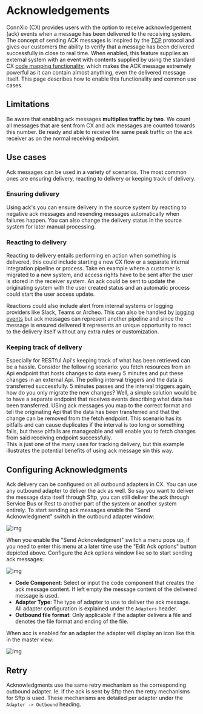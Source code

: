 # Acknowledgements

ConnXio (CX) provides users with the option to receive acknowledgement (ack) events when a message has been delivered to the receiving system. The concept of sending ACK messages is inspired by the [TCP](https://en.wikipedia.org/wiki/Transmission_Control_Protocol#Connection_establishment) protocol and gives our customers the ability to verify that a message has been delivered successfully in close to real time. When enabled, this feature supplies an external system with an event with contents supplied by using the standard CX [code mapping functionality](/Transformation/Code%20Mapping.md), which makes the ACK message extremely powerful as it can contain almost anything, even the delivered message itself. This page describes how to enable this functionality and common use cases.

## Limitations

Be aware that enabling ack messages **multiplies traffic by two**. We count all messages that are sent from CX and ack messages are counted towards this number. Be ready and able to receive the same peak traffic on the ack receiver as on the normal receiving endpoint.

## Use cases

Ack messages can be used in a variety of scenarios. The most common ones are ensuring delivery, reacting to delivery or keeping track of delivery.

### Ensuring delivery

Using ack's you can ensure delivery in the source system by reacting to negative ack messages and resending messages automatically when failures happen. You can also change the delivery status in the source system for later manual processing.

### Reacting to delivery

Reacting to delivery entails performing en action when something is delivered, this could include starting a new CX flow or a separate internal integration pipeline or process. Take en example where a customer is migrated to a new system, and access rights have to be sent after the user is stored in the receiver system. An ack could be sent to update the originating system with the user created status and an automatic process could start the user access update.

Reactions could also include alert from internal systems or logging providers like Slack, Teams or Archeo. This can also be handled by [logging events](/Logging.md) but ack messages can represent another pipeline and since the message is ensured delivered it represents an unique opportunity to react to the delivery itself without any extra rules or customization.

### Keeping track of delivery

Especially for RESTful Api's keeping track of what has been retrieved can be a hassle. Consider the following scenario: you fetch resources from an Api endpoint that hosts changes to data every 5 minutes and put these changes in an external Api. The polling interval triggers and the data is transferred successfully. 5 minutes passes and the interval triggers again, how do you only migrate the new changes? Well, a simple solution would be to have a separate endpoint that receives events describing what data has been transferred. USing ack messages you map to the correct format and tell the originating Api that the data has been transferred and that the change can be removed from the fetch endpoint. This scenario has its pitfalls and can cause duplicates if the interval is too long or something fails, but these pitfalls are manageable and will enable you to fetch changes from said receiving endpoint successfully.\
This is just one of the many uses for tracking delivery, but this example illustrates the potential benefits of using ack message sin this way.

## Configuring Acknowledgments

Ack delivery can be configured on all outbound adapters in CX. You can use any outbound adapter to deliver the ack as well. So say you want to deliver the message data itself through Sftp, you can still deliver the ack through Service Bus or Rest to another part of the system or another system entirely. To start sending ack messages enable the "Send Acknowledgment" switch in the outbound adapter window:

![img](https://cmhpictsa.blob.core.windows.net/pictures/Ack%20enable%20on%20adapter.png?sv=2020-08-04&st=2021-11-16T11%3A14%3A39Z&se=2040-11-17T11%3A14%3A00Z&sr=b&sp=r&sig=nxGH1A8rQw7uw1XSoda0nusLAJEh1UW4752GPHGy4GQ%3D)

When you enable the "Send Acknowledgment" switch a menu pops up, if you need to enter this menu at a later time use the "Edit Ack options" button depicted above. Configure the Ack options window like so to start sending ack messages:

![img](https://cmhpictsa.blob.core.windows.net/pictures/Ack%20options%20config.png?sv=2020-08-04&st=2021-11-16T11%3A21%3A07Z&se=2040-11-17T11%3A21%3A00Z&sr=b&sp=r&sig=pgTsDiH8AAcdsbXpZ27GQFY6aLv071v6Udh7ktfEVRU%3D)

- **Code Component**: Select or input the code component that creates the ack message content. If left empty the message content of the delivered message is used.
- **Adapter Type**: The type of adapter to use to deliver the ack message. All adapter configuration is explained under the `Adapters` header.
- **Outbound file format**: Only applicable if the adapter delivers a file and denotes the file format and ending of the file.

When acc is enabled for an adapter the adapter will display an icon like this in the master view:

![img](https://cmhpictsa.blob.core.windows.net/pictures/Ack%20icon%20image.png?sv=2020-08-04&st=2021-11-16T11%3A33%3A15Z&se=2040-11-17T11%3A33%3A00Z&sr=b&sp=r&sig=wre4L15vsKCLNXyHC1xrnH6GMe80RCUNvF4AFeROJsk%3D)

## Retry

Acknowledgments use the same retry mechanism as the corresponding outbound adapter. Ie. if the ack is sent by Sftp then the retry mechanisms for Sftp is used. These mechanisms are detailed per adapter under the `Adapter -> Outbound` heading.
